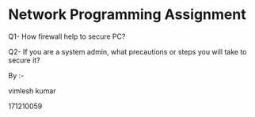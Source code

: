 # Network Programming Assignment
Q1- How firewall help to secure PC?

Q2- If you are a system admin, what precautions or steps you will take to secure it?


By :-

vimlesh kumar

171210059
